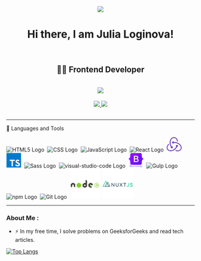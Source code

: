 <div align="center">
  <img src="https://raw.githubusercontent.com/MartinHeinz/MartinHeinz/master/wave.gif" width="35px"> <h1 font-size = "28px">Hi there, I am Julia Loginova!</h1>
</div>
<br>
<div align="center">
  <h2 font-size = "22px">👩‍💻 Frontend Developer</h2>
</div>
<br>

<div id="header" align="center">
  <img src="https://media.giphy.com/media/7OMR3y1E9QeYsr9olS/giphy.gif" width="120"/>
</div>
<br>
<div align="center">
  <a href="https://www.linkedin.com/in/julia-loginova-frontend">
    <img src="https://user-images.githubusercontent.com/72932859/129068498-8c56eaa5-b7ca-46be-878d-04b7d6bff78a.png">
  </a>
   <a href="https://t.me/Julia_Log">
    <img src="https://user-images.githubusercontent.com/72932859/129068752-fe1f5115-52e5-45c8-8c0d-f48bfc933c1d.png">
  </a>
</div>
<br>

---

🧰 Languages  and  Tools
<br>
<div>
  <img src="https://user-images.githubusercontent.com/72932859/120463112-6d17ac00-c350-11eb-802b-d4b80069be9d.png" alt="HTML5 Logo" width="50" height="50">&nbsp; 
  <img src="https://user-images.githubusercontent.com/72932859/127735484-3e2f1b6b-2321-4eb1-9e19-91620e7716ba.png" alt="CSS Logo">&nbsp;
  <img src="https://user-images.githubusercontent.com/72932859/120462763-14481380-c350-11eb-967a-3530087a6711.png" alt="JavaScript Logo" width="50" height="50">&nbsp;
  <img src="https://user-images.githubusercontent.com/72932859/120462608-f084cd80-c34f-11eb-9961-a98601648fd5.png" alt="React Logo" width="50" height="50">&nbsp;
  <img src='https://github.com/devicons/devicon/blob/master/icons/redux/redux-original.svg' alt="Redux Logo" width="40" height="40">&nbsp;
  <img src='https://github.com/devicons/devicon/blob/master/icons/typescript/typescript-original.svg' alt="Typescript Logo" width="40" height="40">&nbsp;
  <img src="https://user-images.githubusercontent.com/72932859/120462333-ae5b8c00-c34f-11eb-93b4-1899a5284294.png" alt="Sass Logo" width="50" height="50">&nbsp;
  <img src="https://user-images.githubusercontent.com/72932859/120460980-76077e00-c34e-11eb-8a4d-82ca0707fd0f.png" alt="visual-studio-code Logo" width="40" height="40">&nbsp;
  <img src='https://github.com/devicons/devicon/blob/master/icons/bootstrap/bootstrap-original-wordmark.svg' alt="Bootstrap Logo" width="40" height="40">&nbsp;
  <img src="https://user-images.githubusercontent.com/72932859/120461611-fe861e80-c34e-11eb-8595-b0c9a9a4f6d1.png" alt="Gulp Logo" width="30" height="50">&nbsp;
  <img src="https://user-images.githubusercontent.com/72932859/120462191-8a984600-c34f-11eb-9947-4b2d26b33b3a.png" alt="npm Logo" width="50" height="30">&nbsp;
  <img src="https://user-images.githubusercontent.com/72932859/120461814-30978080-c34f-11eb-883c-7c7479059811.png" alt="Git Logo" width="70" height="30">&nbsp;
  <img src='https://github.com/devicons/devicon/blob/master/icons/nodejs/nodejs-original-wordmark.svg' alt="Nodejs Logo" width="80" height="80">&nbsp;
  <img src='https://github.com/devicons/devicon/blob/master/icons/nuxtjs/nuxtjs-original-wordmark.svg' alt="Nuxtjs Logo" width="80" height="80">
</div>

---

### About Me :
- :zap: In my free time, I solve problems on GeeksforGeeks and read tech articles.


[![Top Langs](https://github-readme-stats.vercel.app/api/top-langs/?username=JuliaLog&layout=compact&theme=vision-friendly-dark)](https://github.com/anuraghazra/github-readme-stats)
